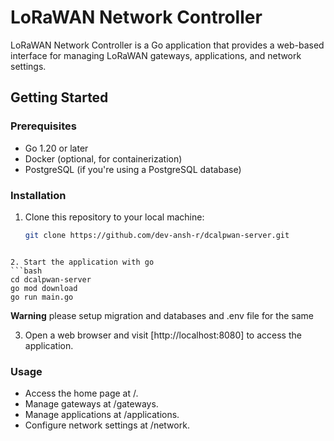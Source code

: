 # LoRaWAN Network Controller

LoRaWAN Network Controller is a Go application that provides a web-based interface for managing LoRaWAN gateways, applications, and network settings.

## Getting Started

### Prerequisites

- Go 1.20 or later
- Docker (optional, for containerization)
- PostgreSQL (if you're using a PostgreSQL database)

### Installation

1. Clone this repository to your local machine:

   ```bash
   git clone https://github.com/dev-ansh-r/dcalpwan-server.git
```

2. Start the application with go
```bash
cd dcalpwan-server
go mod download
go run main.go 
```
**Warning** please setup migration and databases and .env file for the same

3. Open a web browser and visit [http://localhost:8080] to access the application.

### Usage
* Access the home page at /.
* Manage gateways at /gateways.
* Manage applications at /applications.
* Configure network settings at /network.
